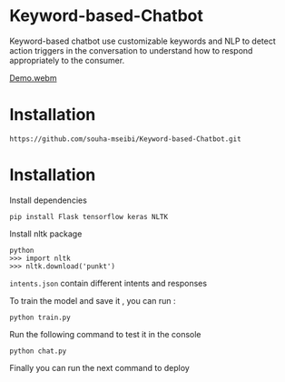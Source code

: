 # Keyword-based-Chatbot
Keyword-based chatbot use customizable keywords and NLP to detect action triggers in the conversation to understand how to respond appropriately to the consumer. 


[Demo.webm](https://user-images.githubusercontent.com/81240719/191527938-ee62fe0c-335e-4143-b9e1-6b006ca54d60.webm)


# Installation 

``` 
https://github.com/souha-mseibi/Keyword-based-Chatbot.git
``` 

# Installation 
Install dependencies

``` 
pip install Flask tensorflow keras NLTK
``` 
Install nltk package

``` 
python 
>>> import nltk
>>> nltk.download('punkt')
``` 
```intents.json``` contain different intents and responses

To train the model and save it , you can run :
```
python train.py
```
Run the following command to test it in the console
```
python chat.py
```
Finally you can run the next command to deploy 

